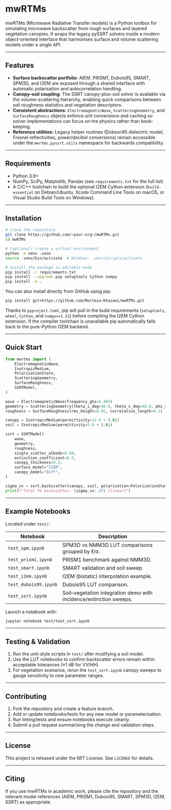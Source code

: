 # mwRTMs

mwRTMs (Microwave Radiative Transfer models) is a Python toolbox for simulating
microwave backscatter from rough surfaces and layered vegetation canopies.  It
wraps the legacy pySSRT solvers inside a modern object-oriented interface that
harmonises surface and volume scattering models under a single API.

---

## Features

- **Surface backscatter portfolio**: AIEM, PRISM1, Dubois95, SMART, SPM3D, and
  I2EM are exposed through a shared interface with automatic polarisation and
  autocorrelation handling.
- **Canopy–soil coupling**: The SSRT canopy-plus-soil solver is available via
  the volume-scattering hierarchy, enabling quick comparisons between soil
  roughness statistics and vegetation descriptors.
- **Consistent abstractions**: `ElectromagneticWave`, `ScatteringGeometry`, and
  `SurfaceRoughness` objects enforce unit conversions and caching so solver
  implementations can focus on the physics rather than book-keeping.
- **Reference utilities**: Legacy helper routines (Dobson85 dielectric model,
  Fresnel reflectivities, power/decibel conversions) remain accessible under the
  `mwrtms.pyssrt.utils` namespace for backwards compatibility.

---

## Requirements

- Python 3.9+
- NumPy, SciPy, Matplotlib, Pandas (see `requirements.txt` for the full list)
- A C/C++ toolchain to build the optional I2EM Cython extension (`build-essential`
  on Debian/Ubuntu, Xcode Command Line Tools on macOS, or Visual Studio Build
  Tools on Windows).

---

## Installation

```bash
# clone the repository
git clone https://github.com/<your-org>/mwRTMs.git
cd mwRTMs

# (optional) create a virtual environment
python -m venv .venv
source .venv/bin/activate  # Windows: .venv\Scripts\activate

# install the package in editable mode
pip install -r requirements.txt
pip install --upgrade pip setuptools Cython numpy
pip install -e .
```

You can also install directly from GitHub using pip:

```bash
pip install git+https://github.com/Morteza-Khazaei/mwRTMs.git
```

Thanks to `pyproject.toml`, pip will pull in the build requirements
(`setuptools`, `wheel`, `Cython`, and `numpy>=1.21`) before compiling the I2EM
Cython extension. If the compiler toolchain is unavailable pip automatically
falls back to the pure-Python I2EM backend.

---

## Quick Start

```python
from mwrtms import (
    ElectromagneticWave,
    IsotropicMedium,
    PolarizationState,
    ScatteringGeometry,
    SurfaceRoughness,
    SSRTModel,
)

wave = ElectromagneticWave(frequency_ghz=5.405)
geometry = ScatteringGeometry(theta_i_deg=40.0, theta_s_deg=40.0, phi_s_deg=180.0)
roughness = SurfaceRoughness(rms_height=0.02, correlation_length=0.1)

canopy = IsotropicMedium(permittivity=12.0 + 3.0j)
soil = IsotropicMedium(permittivity=5.0 + 1.0j)

ssrt = SSRTModel(
    wave,
    geometry,
    roughness,
    single_scatter_albedo=0.08,
    extinction_coefficient=0.5,
    canopy_thickness=0.3,
    surface_model="I2EM",
    canopy_model="Diff",
)

sigma_vv = ssrt.backscatter(canopy, soil, polarization=PolarizationState.VV)
print(f"Total VV backscatter: {sigma_vv:.3f} [linear]")
```

---

## Example Notebooks

Located under `test/`:

| Notebook | Description |
| --- | --- |
| `test_spm.ipynb` | SPM3D vs NMM3D LUT comparisons grouped by ℓ/σ. |
| `test_prism1.ipynb` | PRISM1 benchmark against NMM3D. |
| `test_smart.ipynb` | SMART validation and soil sweep. |
| `test_i2em.ipynb` | I2EM (bistatic) interpolation example. |
| `test_dubois95.ipynb` | Dubois95 LUT comparison. |
| `test_ssrt.ipynb` | Soil–vegetation integration demo with incidence/extinction sweeps. |

Launch a notebook with:

```bash
jupyter notebook test/test_ssrt.ipynb
```

---

## Testing & Validation

1. Run the unit-style scripts in `test/` after modifying a soil model.
2. Use the LUT notebooks to confirm backscatter errors remain within acceptable
   tolerances (≈1 dB for VV/HH).
3. For vegetation scenarios, rerun the `test_ssrt.ipynb` canopy sweeps to gauge
   sensitivity to new parameter ranges.

---

## Contributing

1. Fork the repository and create a feature branch.
2. Add or update notebooks/tests for any new model or parameterisation.
3. Run linting/tests and ensure notebooks execute cleanly.
4. Submit a pull request summarising the change and validation steps.

---

## License

This project is released under the MIT License. See `LICENSE` for details.

---

## Citing

If you use mwRTMs in academic work, please cite the repository and the relevant
model references (AIEM, PRISM1, Dubois95, SMART, SPM3D, I2EM, SSRT) as
appropriate.
